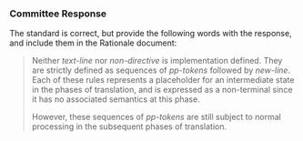 ### Committee Response

The standard is correct, but provide the following words with the response, and
include them in the Rationale document:

> Neither *text-line* nor *non-directive* is implementation defined. They are
> strictly defined as sequences of *pp-tokens* followed by *new-line*. Each of
> these rules represents a placeholder for an intermediate state in the phases of
> translation, and is expressed as a non-terminal since it has no associated
> semantics at this phase.  
> 
> However, these sequences of *pp-tokens* are still subject to normal processing
> in the subsequent phases of translation.
